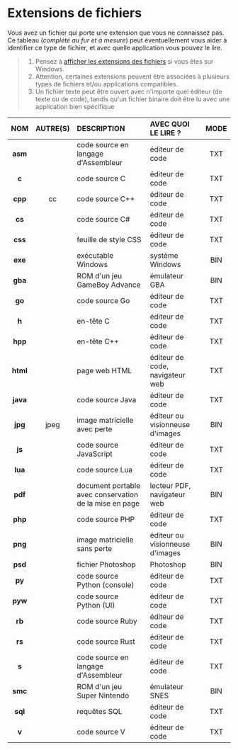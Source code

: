 # Extensions de fichiers

Vous avez un fichier qui porte une extension que vous ne connaissez pas. Ce tableau (_complété au fur et à mesure_) peut éventuellement vous aider à identifier ce type de fichier, et avec quelle application vous pouvez le lire.

> 1. Pensez à [afficher les extensions des fichiers](https://www.youtube.com/watch?v=ac1WdzSqatw) si vous êtes sur Windows.
> 2. Attention, certaines extensions peuvent être associées à plusieurs types de fichiers et/ou applications compatibles.
> 3. Un fichier texte peut être ouvert avec n'importe quel éditeur (de texte ou de code), tandis qu'un fichier binaire doit être lu avec une application bien spécifique

|NOM|AUTRE(S)|DESCRIPTION|AVEC QUOI LE LIRE ?|MODE|
|:--:|:--:|:--|:--|:--:|
|**asm**||code source en langage d'Assembleur|éditeur de code|TXT|
|**c**||code source C|éditeur de code|TXT|
|**cpp**|cc|code source C++|éditeur de code|TXT|
|**cs**||code source C#|éditeur de code|TXT|
|**css**||feuille de style CSS|éditeur de code|TXT|
|**exe**||exécutable Windows|système Windows|BIN|
|**gba**||ROM d'un jeu GameBoy Advance|émulateur GBA|BIN|
|**go**||code source Go|éditeur de code|TXT|
|**h**||en-tête C|éditeur de code|TXT|
|**hpp**||en-tête C++|éditeur de code|TXT|
|**html**||page web HTML|éditeur de code, navigateur web|TXT|
|**java**||code source Java|éditeur de code|TXT|
|**jpg**|jpeg|image matricielle avec perte|éditeur ou visionneuse d'images|BIN|
|**js**||code source JavaScript|éditeur de code|TXT|
|**lua**||code source Lua|éditeur de code|TXT|
|**pdf**||document portable avec conservation de la mise en page|lecteur PDF, navigateur web|BIN|
|**php**||code source PHP|éditeur de code|TXT|
|**png**||image matricielle sans perte|éditeur ou visionneuse d'images|BIN|
|**psd**||fichier Photoshop|Photoshop|BIN|
|**py**||code source Python (console)|éditeur de code|TXT|
|**pyw**||code source Python (UI)|éditeur de code|TXT|
|**rb**||code source Ruby|éditeur de code|TXT|
|**rs**||code source Rust|éditeur de code|TXT|
|**s**||code source en langage d'Assembleur|éditeur de code|TXT|
|**smc**||ROM d'un jeu Super Nintendo|émulateur SNES|BIN|
|**sql**||requêtes SQL|éditeur de code|TXT|
|**v**||code source V|éditeur de code|TXT|
